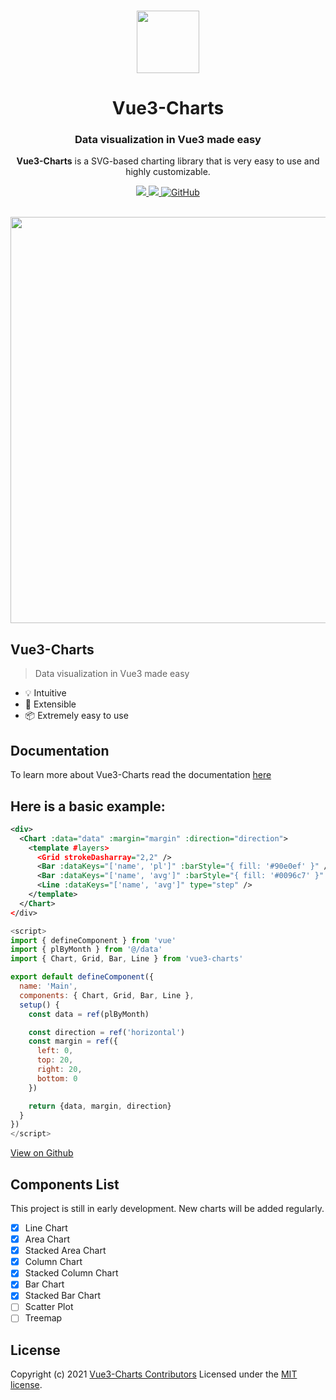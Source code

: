 <p align="center">
  <br>
  <a href="#">
    <img src="https://github.com/ghalex/vue3-charts/raw/main/public/images/logo.png" width="100"/>
  </a>
</p>

<h1 align="center">Vue3-Charts</h1>
<h3 align="center">Data visualization in Vue3 made easy</h3>
<p align="center">
<b>Vue3-Charts</b> is a SVG-based charting library that is very easy to use and highly customizable.
</p>

<p align="center">
<a title="Total downloads" href="https://www.npmjs.com/package/vue3-charts">
    <img src="https://img.shields.io/npm/dm/vue3-charts.svg?style=flat-square">
  </a>
  <a title="Current version" href="https://www.npmjs.com/package/vue3-charts">
    <img src="https://img.shields.io/npm/v/vue3-charts.svg?style=flat-square">
  </a>
  <a title="MIT License" href="LICENSE">
    <img alt="GitHub" src="https://img.shields.io/github/license/ghalex/vue3-charts?style=flat-square">
  </a>
  <br>
  <br>
</p>

<p align="center">
<img src="https://github.com/ghalex/vue3-charts/raw/main/public/images/charts.png" width="650"/>
</p>

## Vue3-Charts

> Data visualization in Vue3 made easy

- 💡 Intuitive
- 🔌 Extensible
- 📦 Extremely easy to use

## Documentation

To learn more about Vue3-Charts read the documentation [here](https://vue3charts.org/)

## Here is a basic example:

```xml
<div>
  <Chart :data="data" :margin="margin" :direction="direction">
    <template #layers>
      <Grid strokeDasharray="2,2" />
      <Bar :dataKeys="['name', 'pl']" :barStyle="{ fill: '#90e0ef' }" />
      <Bar :dataKeys="['name', 'avg']" :barStyle="{ fill: '#0096c7' }" />
      <Line :dataKeys="['name', 'avg']" type="step" />
    </template>
  </Chart>
</div>
```

```js
<script>
import { defineComponent } from 'vue'
import { plByMonth } from '@/data'
import { Chart, Grid, Bar, Line } from 'vue3-charts'

export default defineComponent({
  name: 'Main',
  components: { Chart, Grid, Bar, Line },
  setup() {
    const data = ref(plByMonth)

    const direction = ref('horizontal')
    const margin = ref({
      left: 0,
      top: 20,
      right: 20,
      bottom: 0
    })

    return {data, margin, direction}
  }
})
</script>
```

[View on Github](https://github.com/ghalex/vue3-charts)

## Components List

This project is still in early development. New charts will be added regularly.

- [x] Line Chart
- [x] Area Chart
- [x] Stacked Area Chart
- [x] Column Chart
- [x] Stacked Column Chart
- [x] Bar Chart
- [x] Stacked Bar Chart
- [ ] Scatter Plot
- [ ] Treemap

## License

Copyright (c) 2021 [Vue3-Charts Contributors](https://github.com/ghalex/vue3-charts/graphs/contributors)
Licensed under the [MIT license](https://github.com/ghalex/vue3-charts/blob/HEAD/LICENSE).
